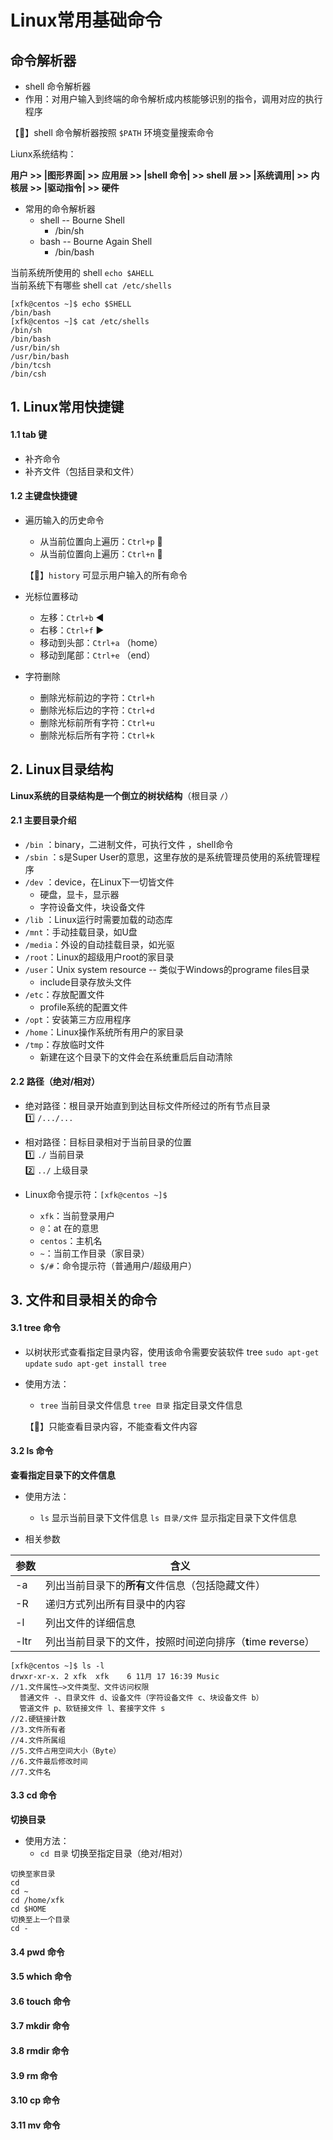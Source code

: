 # Linux常用基础命令

## 命令解析器

- shell 命令解析器
- 作用：对用户输入到终端的命令解析成内核能够识别的指令，调用对应的执行程序

【:loudspeaker:】shell 命令解析器按照 `$PATH` 环境变量搜索命令

Liunx系统结构：

**用户 >> |图形界面| >> 应用层 >> |shell 命令| >> shell 层 >> |系统调用| >> 内核层 >> |驱动指令| >> 硬件** 

- 常用的命令解析器
  - shell -- Bourne Shell
    - /bin/sh
  - bash -- Bourne Again Shell
    - /bin/bash

当前系统所使用的 shell  `echo $AHELL`   
当前系统下有哪些 shell `cat /etc/shells` 

```Linux
[xfk@centos ~]$ echo $SHELL
/bin/bash
[xfk@centos ~]$ cat /etc/shells
/bin/sh
/bin/bash
/usr/bin/sh
/usr/bin/bash
/bin/tcsh
/bin/csh
```

## 1. Linux常用快捷键

#### 1.1 tab 键

- 补齐命令
- 补齐文件（包括目录和文件）

#### 1.2 主键盘快捷键

- 遍历输入的历史命令

  - 从当前位置向上遍历：`Ctrl+p` :arrow_up_small: 
  - 从当前位置向上遍历：`Ctrl+n` :arrow_down_small: 

  【:loudspeaker:】`history` 可显示用户输入的所有命令

- 光标位置移动
  - 左移：`Ctrl+b` :arrow_backward: 
  - 右移：`Ctrl+f` :arrow_forward: 
  - 移动到头部：`Ctrl+a` （home）
  - 移动到尾部：`Ctrl+e` （end）
- 字符删除
  - 删除光标前边的字符：`Ctrl+h ` 
  - 删除光标后边的字符：`Ctrl+d` 
  - 删除光标前所有字符：`Ctrl+u` 
  - 删除光标后所有字符：`Ctrl+k `  

## 2. Linux目录结构

**Linux系统的目录结构是一个倒立的树状结构**（根目录 `/`） 

#### 2.1 主要目录介绍

- `/bin` ：binary，二进制文件，可执行文件 ，shell命令
- `/sbin` ：s是Super User的意思，这里存放的是系统管理员使用的系统管理程序
- `/dev` ：device，在Linux下一切皆文件
  - 硬盘，显卡，显示器
  - 字符设备文件，块设备文件
- `/lib` ：Linux运行时需要加载的动态库
- `/mnt`：手动挂载目录，如U盘
- `/media`：外设的自动挂载目录，如光驱
- `/root`：Linux的超级用户root的家目录
- `/user`：Unix system resource -- 类似于Windows的programe files目录
  - include目录存放头文件
- `/etc`：存放配置文件
  - profile系统的配置文件
- `/opt`：安装第三方应用程序
- `/home`：Linux操作系统所有用户的家目录
- `/tmp`：存放临时文件
  - 新建在这个目录下的文件会在系统重启后自动清除

#### 2.2 路径（绝对/相对）

- 绝对路径：根目录开始直到到达目标文件所经过的所有节点目录  
      				1️⃣ `/.../...` 
- 相对路径：目标目录相对于当前目录的位置  
      		        1️⃣ `./` 当前目录  
            		        2️⃣ `../` 上级目录

- Linux命令提示符：`[xfk@centos ~]$` 
  - `xfk`：当前登录用户
  - `@`：at 在的意思
  - `centos`：主机名
  - `~`：当前工作目录（家目录）
  - `$/#`：命令提示符（普通用户/超级用户）

## 3. 文件和目录相关的命令

#### 3.1 tree 命令

- 以树状形式查看指定目录内容，使用该命令需要安装软件 tree
  `sudo apt-get update`     `sudo apt-get install tree` 

- 使用方法：

  - `tree` 当前目录文件信息
    `tree 目录` 指定目录文件信息

  【:loudspeaker:】只能查看目录内容，不能查看文件内容

#### 3.2 ls 命令

**查看指定目录下的文件信息**

- 使用方法：
  - `ls` 显示当前目录下文件信息
    `ls 目录/文件` 显示指定目录下文件信息

- 相关参数

| 参数 | 含义                                                         |
| ---- | ------------------------------------------------------------ |
| -a   | 列出当前目录下的**所有**文件信息（包括隐藏文件）             |
| -R   | 递归方式列出所有目录中的内容                                 |
| -l   | 列出文件的详细信息                                           |
| -ltr | 列出当前目录下的文件，按照时间逆向排序（**t**ime **r**everse） |

```Linux
[xfk@centos ~]$ ls -l
drwxr-xr-x. 2 xfk  xfk    6 11月 17 16:39 Music
//1.文件属性—>文件类型、文件访问权限
  普通文件 -、目录文件 d、设备文件（字符设备文件 c、块设备文件 b）
  管道文件 p、软链接文件 l、套接字文件 s
//2.硬链接计数
//3.文件所有者
//4.文件所属组
//5.文件占用空间大小（Byte）
//6.文件最后修改时间
//7.文件名
```

#### 3.3 cd 命令

**切换目录**

- 使用方法：
  - `cd 目录` 切换至指定目录（绝对/相对）

```Linux
切换至家目录
cd
cd ~
cd /home/xfk
cd $HOME
切换至上一个目录
cd - 
```

#### 3.4 pwd 命令



#### 3.5 which 命令



#### 3.6 touch 命令



#### 3.7 mkdir 命令



#### 3.8 rmdir 命令



#### 3.9 rm 命令



#### 3.10 cp 命令



#### 3.11 mv 命令

